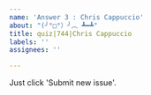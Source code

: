 ```yaml
---
name: 'Answer 3 : Chris Cappuccio'
about: "(╯°□°）╯︵ ┻━┻"
title: quiz|744|Chris Cappuccio
labels: ''
assignees: ''

---
```


Just click 'Submit new issue'.
